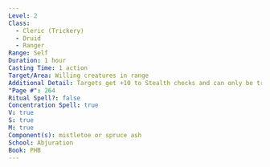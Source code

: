 ```yaml
---
Level: 2
Class:
  - Cleric (Trickery)
  - Druid
  - Ranger
Range: Self
Duration: 1 hour
Casting Time: 1 action
Target/Area: Willing creatures in range
Additional Detail: Targets get +10 to Stealth checks and can only be tracked by magic.
"Page #": 264
Ritual Spell?: false
Concentration Spell: true
V: true
S: true
M: true
Component(s): mistletoe or spruce ash
School: Abjuration
Book: PHB
---
```

